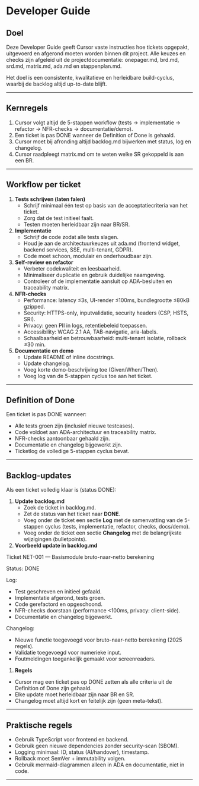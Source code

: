 # Developer Guide

## Doel

Deze Developer Guide geeft Cursor vaste instructies hoe tickets opgepakt, uitgevoerd en afgerond moeten worden binnen dit project. Alle keuzes en checks zijn afgeleid uit de projectdocumentatie: onepager.md, brd.md, srd.md, matrix.md, ada.md en stappenplan.md.

Het doel is een consistente, kwalitatieve en herleidbare build-cyclus, waarbij de backlog altijd up-to-date blijft.

---

## Kernregels

1. Cursor volgt altijd de 5-stappen workflow (tests → implementatie → refactor → NFR-checks → documentatie/demo).
2. Een ticket is pas DONE wanneer de Definition of Done is gehaald.
3. Cursor moet bij afronding altijd backlog.md bijwerken met status, log en changelog.
4. Cursor raadpleegt matrix.md om te weten welke SR gekoppeld is aan een BR.

---

## Workflow per ticket

1. **Tests schrijven (laten falen)**
    - Schrijf minimaal één test op basis van de acceptatiecriteria van het ticket.
    - Zorg dat de test initieel faalt.
    - Testen moeten herleidbaar zijn naar BR/SR.
2. **Implementatie**
    - Schrijf de code zodat alle tests slagen.
    - Houd je aan de architectuurkeuzes uit ada.md (frontend widget, backend services, SSE, multi-tenant, GDPR).
    - Code moet schoon, modulair en onderhoudbaar zijn.
3. **Self-review en refactor**
    - Verbeter codekwaliteit en leesbaarheid.
    - Minimaliseer duplicatie en gebruik duidelijke naamgeving.
    - Controleer of de implementatie aansluit op ADA-besluiten en traceability matrix.
4. **NFR-checks**
    - Performance: latency ≤3s, UI-render ≤100ms, bundlegrootte ≤80kB gzipped.
    - Security: HTTPS-only, inputvalidatie, security headers (CSP, HSTS, SRI).
    - Privacy: geen PII in logs, retentiebeleid toepassen.
    - Accessibility: WCAG 2.1 AA, TAB-navigatie, aria-labels.
    - Schaalbaarheid en betrouwbaarheid: multi-tenant isolatie, rollback ≤30 min.
5. **Documentatie en demo**
    - Update README of inline docstrings.
    - Update changelog.
    - Voeg korte demo-beschrijving toe (Given/When/Then).
    - Voeg log van de 5-stappen cyclus toe aan het ticket.

---

## Definition of Done

Een ticket is pas DONE wanneer:

- Alle tests groen zijn (inclusief nieuwe testcases).
- Code voldoet aan ADA-architectuur en traceability matrix.
- NFR-checks aantoonbaar gehaald zijn.
- Documentatie en changelog bijgewerkt zijn.
- Ticketlog de volledige 5-stappen cyclus bevat.

---

## Backlog-updates

Als een ticket volledig klaar is (status DONE):

1. **Update backlog.md**
    - Zoek de ticket in backlog.md.
    - Zet de status van het ticket naar **DONE**.
    - Voeg onder de ticket een sectie **Log** met de samenvatting van de 5-stappen cyclus (tests, implementatie, refactor, checks, docs/demo).
    - Voeg onder de ticket een sectie **Changelog** met de belangrijkste wijzigingen (bulletpoints).
2. **Voorbeeld update in backlog.md**

Ticket NET-001 — Basismodule bruto-naar-netto berekening

Status: DONE

Log:

- Test geschreven en initieel gefaald.
- Implementatie afgerond, tests groen.
- Code gerefactord en opgeschoond.
- NFR-checks doorstaan (performance <100ms, privacy: client-side).
- Documentatie en changelog bijgewerkt.

Changelog:

- Nieuwe functie toegevoegd voor bruto-naar-netto berekening (2025 regels).
- Validatie toegevoegd voor numerieke input.
- Foutmeldingen toegankelijk gemaakt voor screenreaders.
1. **Regels**
- Cursor mag een ticket pas op DONE zetten als alle criteria uit de Definition of Done zijn gehaald.
- Elke update moet herleidbaar zijn naar BR en SR.
- Changelog moet altijd kort en feitelijk zijn (geen meta-tekst).

---

## Praktische regels

- Gebruik TypeScript voor frontend en backend.
- Gebruik geen nieuwe dependencies zonder security-scan (SBOM).
- Logging minimaal: ID, status (AI/handover), timestamp.
- Rollback moet SemVer + immutability volgen.
- Gebruik mermaid-diagrammen alleen in ADA en documentatie, niet in code.

---